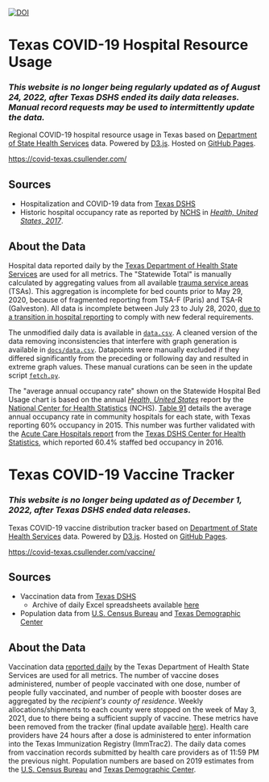 [![DOI](https://zenodo.org/badge/DOI/10.5281/zenodo.5501307.svg)](https://doi.org/10.5281/zenodo.5501307)

# Texas COVID-19 Hospital Resource Usage

### _This website is no longer being regularly updated as of August 24, 2022, after Texas DSHS ended its daily data releases. Manual record requests may be used to intermittently update the data._

Regional COVID-19 hospital resource usage in Texas based on [Department of State Health Services](https://dshs.texas.gov/) data. Powered by [D3.js](https://d3js.org/). Hosted on [GitHub Pages](https://pages.github.com/).

https://covid-texas.csullender.com/

## Sources

* Hospitalization and COVID-19 data from [Texas DSHS](https://www.dshs.state.tx.us/coronavirus/additionaldata/)
* Historic hospital occupancy rate as reported by [NCHS](https://www.cdc.gov/nchs/index.htm) in [_Health, United States, 2017_](https://www.cdc.gov/nchs/hus/contents2017.htm#Table_091).

## About the Data

Hospital data reported daily by the [Texas Department of Health State Services](https://dshs.texas.gov/) are used for all metrics. The "Statewide Total" is manually calculated by aggregating values from all available [trauma service areas](https://www.dshs.texas.gov/emstraumasystems/etrarac.shtm) (TSAs). This aggregation is incomplete for bed counts prior to May 29, 2020, because of fragmented reporting from TSA-F (Paris) and TSA-R (Galveston). All data is incomplete between July 23 to July 28, 2020, [due to a transition in hospital reporting](https://www.kxan.com/news/coronavirus/hospitalizations/18-of-texas-hospitals-arent-reporting-complete-data-dshs-says/) to comply with new federal requirements.

The unmodified daily data is available in [`data.csv`](data.csv). A cleaned version of the data removing inconsistencies that interfere with graph generation is available in [`docs/data.csv`](docs/data.csv). Datapoints were manually excluded if they differed significantly from the preceding or following day and resulted in extreme graph values. These manual curations can be seen in the update script [`fetch.py`](fetch.py).

The "average annual occupancy rate" shown on the Statewide Hospital Bed Usage chart is based on the annual [_Health, United States_](https://www.cdc.gov/nchs/hus/index.htm) report by the [National Center for Health Statistics](https://www.cdc.gov/nchs/index.htm) (NCHS). [Table 91](https://www.cdc.gov/nchs/hus/contents2017.htm#Table_091) details the average annual occupancy rate in community hospitals for each state, with Texas reporting 60% occupancy in 2015. This number was further validated with the [Acute Care Hospitals report](https://dshs.texas.gov/chs/hosp/hosp5/) from the [Texas DSHS Center for Health Statistics](https://www.dshs.state.tx.us/chs/), which reported 60.4% staffed bed occupancy in 2016.


# Texas COVID-19 Vaccine Tracker

### _This website is no longer being updated as of December 1, 2022, after Texas DSHS ended data releases._

Texas COVID-19 vaccine distribution tracker based on [Department of State Health Services](https://dshs.texas.gov/) data. Powered by [D3.js](https://d3js.org/). Hosted on [GitHub Pages](https://pages.github.com/).

https://covid-texas.csullender.com/vaccine/

## Sources

* Vaccination data from [Texas DSHS](https://www.dshs.state.tx.us/coronavirus/additionaldata/)
  * Archive of daily Excel spreadsheets available [here](https://github.com/shiruken/covid-texas-data/tree/main/AccessibleVaccineDashboardData)
* Population data from [U.S. Census Bureau](https://www.census.gov/data/tables/time-series/demo/popest/2010s-counties-detail.html) and [Texas Demographic Center](https://demographics.texas.gov/Data/TPEPP/Estimates/)

## About the Data

Vaccination data [reported daily](https://tabexternal.dshs.texas.gov/t/THD/views/COVID-19VaccineinTexasDashboard/Summary) by the Texas Department of Health State Services are used for all metrics. The number of vaccine doses administered, number of people vaccinated with one dose, number of people fully vaccinated, and number of people with booster doses are aggregated by the *recipient's county of residence*. Weekly allocations/shipments to each county were stopped on the week of May 3, 2021, due to there being a sufficient supply of vaccine. These metrics have been removed from the tracker (final update available [here](https://github.com/shiruken/covid-texas/blob/73c6a5f41c4f01005f89c4dfdb43b8665307dc2b/data.csv)). Health care providers have 24 hours after a dose is administered to enter information into the Texas Immunization Registry (ImmTrac2). The daily data comes from vaccination records submitted by health care providers as of 11:59 PM the previous night. Population numbers are based on 2019 estimates from the [U.S. Census Bureau](https://www.census.gov/data/tables/time-series/demo/popest/2010s-counties-detail.html) and [Texas Demographic Center](https://demographics.texas.gov/Data/TPEPP/Estimates/).
